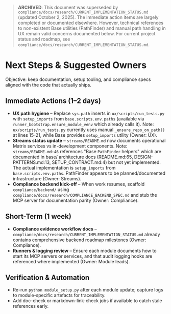 > **ARCHIVED**: This document was superseded by `compliance/docs/research/CURRENT_IMPLEMENTATION_STATUS.md` (updated October 2, 2025).
> The immediate action items are largely completed or documented elsewhere. However, technical references to non-existent Base utilities (PathFinder) and manual path handling in UX remain valid concerns documented below.
> For current project status and roadmap, see `compliance/docs/research/CURRENT_IMPLEMENTATION_STATUS.md`.

# Next Steps & Suggested Owners

Objective: keep documentation, setup tooling, and compliance specs aligned with the code that actually ships.

## Immediate Actions (1–2 days)
- **UX path hygiene** – Replace `sys.path` inserts in `ux/scripts/run_tests.py` with `setup_imports` from `base.scripts.env.paths` (available via `runner_bootstrap.ensure_module_venv` which already calls it). Note: `ux/scripts/run_tests.py` currently uses manual `_ensure_repo_on_path()` at lines 15-21, while Base provides `setup_imports` utility (Owner: UX).
- **Streams status update** – `streams/README.md` now documents operational Matrix services vs in-development components. Note: `streams/README.md:46` references "Base `PathFinder` helpers" which are documented in base/ architecture docs (README.md:65, DESIGN-PATTERNS.md:13, SETUP_CONTRACT.md:4) but not yet implemented. The actual implementation is `setup_imports` from `base.scripts.env.paths`. PathFinder appears to be planned/documented infrastructure (Owner: Streams).
- **Compliance backend kick-off** – When work resumes, scaffold `compliance/backend/` using `compliance/docs/research/COMPLIANCE_BACKEND_SPEC.md` and stub the MCP server for documentation parity (Owner: Compliance).

## Short-Term (1 week)
- **Compliance evidence workflow docs** – `compliance/docs/research/CURRENT_IMPLEMENTATION_STATUS.md` already contains comprehensive backend roadmap milestones (Owner: Compliance).
- **Runners & logging review** – Ensure each module documents how to start its MCP servers or services, and that audit logging hooks are referenced where implemented (Owner: Module leads).

## Verification & Automation
- Re-run `python module_setup.py` after each module update; capture logs to module-specific artefacts for traceability.
- Add doc-check or markdown-link-check jobs if available to catch stale references early.
